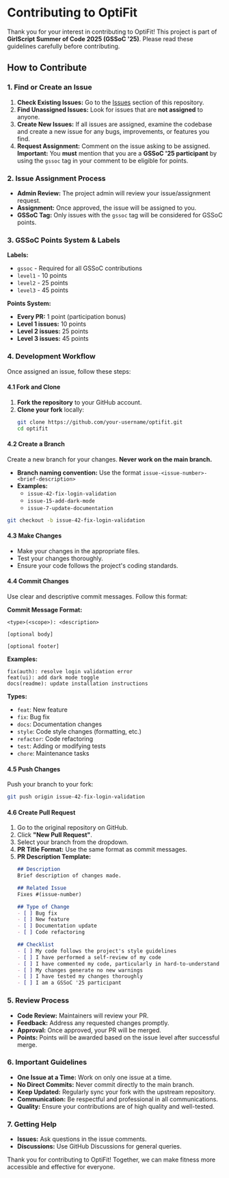# Contributing to OptiFit

Thank you for your interest in contributing to OptiFit! This project is part of **GirlScript Summer of Code 2025 (GSSoC '25)**. Please read these guidelines carefully before contributing.

## How to Contribute

### 1. Find or Create an Issue

1. **Check Existing Issues:** Go to the [Issues](https://github.com/your-username/optifit/issues) section of this repository.
2. **Find Unassigned Issues:** Look for issues that are **not assigned** to anyone.
3. **Create New Issues:** If all issues are assigned, examine the codebase and create a new issue for any bugs, improvements, or features you find.
4. **Request Assignment:** Comment on the issue asking to be assigned. **Important:** You **must** mention that you are a **GSSoC '25 participant** by using the `gssoc` tag in your comment to be eligible for points.

### 2. Issue Assignment Process

- **Admin Review:** The project admin will review your issue/assignment request.
- **Assignment:** Once approved, the issue will be assigned to you.
- **GSSoC Tag:** Only issues with the `gssoc` tag will be considered for GSSoC points.

### 3. GSSoC Points System & Labels

**Labels:**
- `gssoc` - Required for all GSSoC contributions
- `level1` - 10 points
- `level2` - 25 points
- `level3` - 45 points

**Points System:**
- **Every PR:** 1 point (participation bonus)
- **Level 1 issues:** 10 points
- **Level 2 issues:** 25 points
- **Level 3 issues:** 45 points

### 4. Development Workflow

Once assigned an issue, follow these steps:

#### 4.1 Fork and Clone
1. **Fork the repository** to your GitHub account.
2. **Clone your fork** locally:
   ```bash
   git clone https://github.com/your-username/optifit.git
   cd optifit
   ```

#### 4.2 Create a Branch
Create a new branch for your changes. **Never work on the main branch.**
- **Branch naming convention:** Use the format `issue-<issue-number>-<brief-description>`
- **Examples:**
  - `issue-42-fix-login-validation`
  - `issue-15-add-dark-mode`
  - `issue-7-update-documentation`

```bash
git checkout -b issue-42-fix-login-validation
```

#### 4.3 Make Changes
- Make your changes in the appropriate files.
- Test your changes thoroughly.
- Ensure your code follows the project's coding standards.

#### 4.4 Commit Changes
Use clear and descriptive commit messages. Follow this format:

**Commit Message Format:**
```
<type>(<scope>): <description>

[optional body]

[optional footer]
```

**Examples:**
```
fix(auth): resolve login validation error
feat(ui): add dark mode toggle
docs(readme): update installation instructions
```

**Types:**
- `feat`: New feature
- `fix`: Bug fix
- `docs`: Documentation changes
- `style`: Code style changes (formatting, etc.)
- `refactor`: Code refactoring
- `test`: Adding or modifying tests
- `chore`: Maintenance tasks

#### 4.5 Push Changes
Push your branch to your fork:
```bash
git push origin issue-42-fix-login-validation
```

#### 4.6 Create Pull Request
1. Go to the original repository on GitHub.
2. Click **"New Pull Request"**.
3. Select your branch from the dropdown.
4. **PR Title Format:** Use the same format as commit messages.
5. **PR Description Template:**
   ```markdown
   ## Description
   Brief description of changes made.

   ## Related Issue
   Fixes #(issue-number)

   ## Type of Change
   - [ ] Bug fix
   - [ ] New feature
   - [ ] Documentation update
   - [ ] Code refactoring

   ## Checklist
   - [ ] My code follows the project's style guidelines
   - [ ] I have performed a self-review of my code
   - [ ] I have commented my code, particularly in hard-to-understand areas
   - [ ] My changes generate no new warnings
   - [ ] I have tested my changes thoroughly
   - [ ] I am a GSSoC '25 participant
   ```

### 5. Review Process

- **Code Review:** Maintainers will review your PR.
- **Feedback:** Address any requested changes promptly.
- **Approval:** Once approved, your PR will be merged.
- **Points:** Points will be awarded based on the issue level after successful merge.

### 6. Important Guidelines

- **One Issue at a Time:** Work on only one issue at a time.
- **No Direct Commits:** Never commit directly to the main branch.
- **Keep Updated:** Regularly sync your fork with the upstream repository.
- **Communication:** Be respectful and professional in all communications.
- **Quality:** Ensure your contributions are of high quality and well-tested.

### 7. Getting Help

- **Issues:** Ask questions in the issue comments.
- **Discussions:** Use GitHub Discussions for general queries.

Thank you for contributing to OptiFit! Together, we can make fitness more accessible and effective for everyone.
